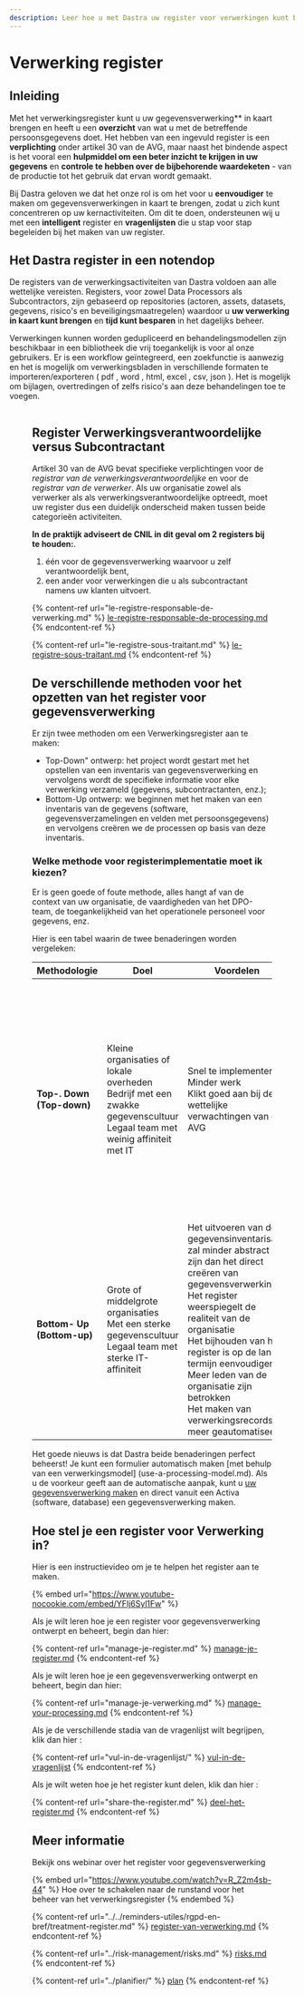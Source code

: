 ```yaml
---
description: Leer hoe u met Dastra uw register voor verwerkingen kunt bewerken.
---
```


# Verwerking register

## Inleiding

Met het verwerkingsregister kunt u uw gegevensverwerking** in kaart brengen en heeft u een **overzicht** van wat u met de betreffende persoonsgegevens doet. Het hebben van een ingevuld register is een **verplichting** onder artikel 30 van de AVG, maar naast het bindende aspect is het vooral een **hulpmiddel om een beter inzicht te krijgen in uw gegevens** en **controle te hebben over de bijbehorende waardeketen** - van de productie tot het gebruik dat ervan wordt gemaakt. &#x20;

Bij Dastra geloven we dat het onze rol is om het voor u **eenvoudiger** te maken om gegevensverwerkingen in kaart te brengen, zodat u zich kunt concentreren op uw kernactiviteiten. Om dit te doen, ondersteunen wij u met een **intelligent** register en **vragenlijsten** die u stap voor stap begeleiden bij het maken van uw register.

## Het Dastra register in een notendop

De registers van de verwerkingsactiviteiten van Dastra voldoen aan alle wettelijke vereisten. Registers, voor zowel Data Processors als Subcontractors, zijn gebaseerd op repositories (actoren, assets, datasets, gegevens, risico's en beveiligingsmaatregelen) waardoor u **uw verwerking in kaart kunt brengen** en **tijd kunt besparen** in het dagelijks beheer.

Verwerkingen kunnen worden gedupliceerd en behandelingsmodellen zijn beschikbaar in een bibliotheek die vrij toegankelijk is voor al onze gebruikers. Er is een workflow geïntegreerd, een zoekfunctie is aanwezig en het is mogelijk om verwerkingsbladen in verschillende formaten te importeren/exporteren ( pdf , word , html, excel , csv, json ). Het is mogelijk om bijlagen, overtredingen of zelfs risico's aan deze behandelingen toe te voegen.&#x20;

<figure><img src="../../.gitbook/assets/Screenshot 2023-01-24 at 15.11.37.png" alt=""><figcaption></figcaption></figuur>

## Register Verwerkingsverantwoordelijke versus Subcontractant

Artikel 30 van de AVG bevat specifieke verplichtingen voor de _registrar van de verwerkingsverantwoordelijke_ en voor de _registrar van de verwerker_. Als uw organisatie zowel als verwerker als als verwerkingsverantwoordelijke optreedt, moet uw register dus een duidelijk onderscheid maken tussen beide categorieën activiteiten.

**In de praktijk adviseert de CNIL in dit geval om 2 registers bij te houden:**.

1. één voor de gegevensverwerking waarvoor u zelf verantwoordelijk bent,
2. een ander voor verwerkingen die u als subcontractant namens uw klanten uitvoert.

{% content-ref url="le-registre-responsable-de-verwerking.md" %}
[le-registre-responsable-de-processing.md](le-registre-responsable-de-processing.md)
{% endcontent-ref %}

{% content-ref url="le-registre-sous-traitant.md" %}
[le-registre-sous-traitant.md](le-registre-sous-traitant.md)
{% endcontent-ref %}

## De verschillende methoden voor het opzetten van het register voor gegevensverwerking

Er zijn twee methoden om een Verwerkingsregister aan te maken:&#x20;

* Top-Down" ontwerp: het project wordt gestart met het opstellen van een inventaris van gegevensverwerking en vervolgens wordt de specifieke informatie voor elke verwerking verzameld (gegevens, subcontractanten, enz.);
* Bottom-Up ontwerp: we beginnen met het maken van een inventaris van de gegevens (software, gegevensverzamelingen en velden met persoonsgegevens) en vervolgens creëren we de processen op basis van deze inventaris.

### Welke methode voor registerimplementatie moet ik kiezen?

Er is geen goede of foute methode, alles hangt af van de context van uw organisatie, de vaardigheden van het DPO-team, de toegankelijkheid van het operationele personeel voor gegevens, enz.

Hier is een tabel waarin de twee benaderingen worden vergeleken:

<table><thead><tr><th width="129">Methodologie</th><th width="178">Doel</th><th>Voordelen</th><th>Achteraf</th></tr></thead><tbody><tr><td><strong>Top-. Down (Top-down)</strong></td><td>Kleine organisaties of lokale overheden<br>Bedrijf met een zwakke gegevenscultuur<br>Legaal team met weinig affiniteit met IT</td><td>Snel te implementeren<br>Minder werk<br>Klikt goed aan bij de wettelijke verwachtingen van de AVG<br></td><td>Kan problemen veroorzaken als het team dat het register opstelt niet bekend is met de gegevens van de organisatie<br>Meer belastend voor operationeel personeel<br>De gegevensinventaris zal veel minder waardevol zijn omdat deze alleen is gemodelleerd voor wettelijke verwachtingen<br>Meer complex om op de lange termijn te onderhouden<br></td></tr><td><strong>Bottom- Up (Bottom-up)</strong></td><td>Grote of middelgrote organisaties<br>Met een sterke gegevenscultuur<br>Legaal team met sterke IT-affiniteit</td><td>Het uitvoeren van de gegevensinventarisatie zal minder abstract zijn dan het direct creëren van gegevensverwerking. <br>Het register weerspiegelt de realiteit van de organisatie<br>Het bijhouden van het register is op de lange termijn eenvoudiger<br>Meer leden van de organisatie zijn betrokken<br>Het maken van verwerkingsrecords is meer geautomatiseerd</td><td>Al met al moeilijker en tijdrovender om op te zetten<br>Project vereist goede governance</td></tr></tbody></table>

Het goede nieuws is dat Dastra beide benaderingen perfect beheerst! Je kunt een formulier automatisch maken [met behulp van een verwerkingsmodel] (use-a-processing-model.md). Als u de voorkeur geeft aan de automatische aanpak, kunt u [uw gegevensverwerking maken](../cartografie/) en direct vanuit een Activa (software, database) een gegevensverwerking maken.

## Hoe stel je een register voor Verwerking in?

Hier is een instructievideo om je te helpen het register aan te maken.

{% embed url="https://www.youtube-nocookie.com/embed/YFIj6Syl1Fw" %}

Als je wilt leren hoe je een register voor gegevensverwerking ontwerpt en beheert, begin dan hier:

{% content-ref url="manage-je-register.md" %}
[manage-je-register.md](manage-je-register.md)
{% endcontent-ref %}

Als je wilt leren hoe je een gegevensverwerking ontwerpt en beheert, begin dan hier:

{% content-ref url="manage-je-verwerking.md" %}
[manage-your-processing.md](manage-your-processing.md)
{% endcontent-ref %}

Als je de verschillende stadia van de vragenlijst wilt begrijpen, klik dan hier :

{% content-ref url="vul-in-de-vragenlijst/" %}
[vul-in-de-vragenlijst](vul-in-de-vragenlijst/)
{% endcontent-ref %}

Als je wilt weten hoe je het register kunt delen, klik dan hier :

{% content-ref url="share-the-register.md" %}
[deel-het-register.md](deel-het-register.md)
{% endcontent-ref %}

## Meer informatie

Bekijk ons webinar over het register voor gegevensverwerking &#x20;

{% embed url="https://www.youtube.com/watch?v=R_Z2m4sb-44" %}
Hoe over te schakelen naar de runstand voor het beheer van het verwerkingsregister
{% endembed %}

{% content-ref url="../../reminders-utiles/rgpd-en-bref/treatment-register.md" %}
[register-van-verwerking.md](../../useful-recalls/rgpd-en-bref/register-van-verwerking.md)
{% endcontent-ref %}

{% content-ref url="../risk-management/risks.md" %}
[risks.md](../risk-management/risks.md)
{% endcontent-ref %}

{% content-ref url="../planifier/" %}
[plan](../plan/)
{% endcontent-ref %}